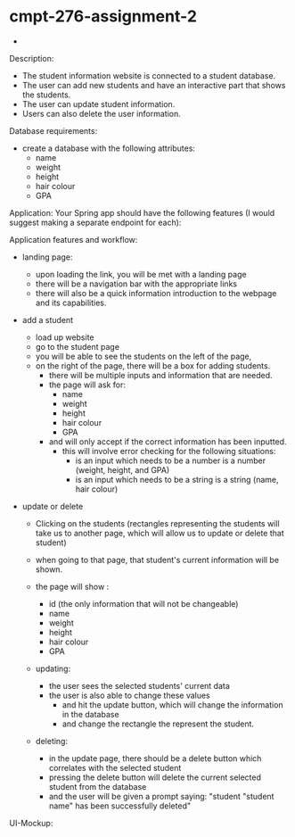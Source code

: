 # cmpt-276-assignment-2
-
Description:

- The student information website is connected to a student database.
- The user can add new students and have an interactive part that shows the students. 
- The user can update student information.
- Users can also delete the user information. 



Database requirements:

- create a database with the following attributes:
    - name
    - weight
    - height
    - hair colour
    - GPA



Application: Your Spring app should have the following features (I would suggest making a separate endpoint for each):

Application features and workflow:

- landing page:
    - upon loading the link, you will be met with a landing page
    - there will be a navigation bar with the appropriate links 
    - there will also be a quick information introduction to the webpage and its capabilities. 
    
- add a student
    - load up website
    - go to the student page
    - you will be able to see the students on the left of the page, 
    - on the right of the page, there will be a box for adding students.
        - there will be multiple inputs and information that are needed.
        - the page will ask for:
            - name
            - weight
            - height
            - hair colour
            - GPA
        - and will only accept if the correct information has been inputted.
            - this will involve error checking for the following situations:
                - is an input which needs to be a number is a number (weight, height, and GPA)
                - is an input which needs to be a string is a string (name, hair colour)
    
- update or delete
    - Clicking on the students (rectangles representing the students will take us to another page, which will allow us to update or delete that student)
    - when going to that page, that student's current information will be shown. 
    - the page will show :
        - id (the only information that will not be changeable)
        - name
        - weight
        - height
        - hair colour
        - GPA

    - updating:
        - the user sees the selected students' current data 
        - the user is also able to change these values 
            - and hit the update button, which will change the information in the database 
            - and change the rectangle the represent the student.

    - deleting:
        - in the update page, there should be a delete button which correlates with the selected student
        - pressing the delete button will delete the current selected student from the database 
        - and the user will be given a prompt saying: "student "student name" has been successfully deleted"

    

UI-Mockup:

